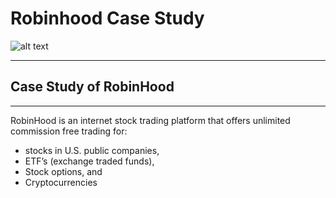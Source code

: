 # Robinhood Case Study

![alt text](image.jpg)

---

## Case Study of RobinHood

---

RobinHood is an internet stock trading platform that offers unlimited commission free trading for:
- stocks in U.S. public companies,
- ETF’s (exchange traded funds),
- Stock options, and
- Cryptocurrencies
